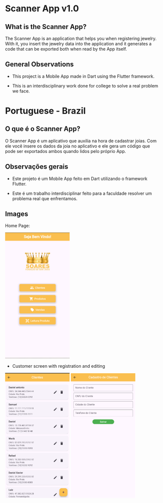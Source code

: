 # Scanner App v1.0

## What is the Scanner App? 

The Scanner App is an application that helps you when registering jewelry.
With it, you insert the jewelry data into the application and it generates a code that can be
exported both when read by the App itself.

## General Observations

- This project is a Mobile App made in Dart using the Flutter framework.

- This is an interdisciplinary work done for college to solve a real problem we face.

# Portuguese - Brazil

## O que é o Scanner App?

O Scanner App é um aplicativo que auxilia na hora de cadastrar joias.
Com ele você insere os dados da joia no aplicativo e ele gera um código que pode ser
exportados ambos quando lidos pelo próprio App.

## Observações gerais
- Este projeto é um Mobile App feito em Dart utilizando o framework Flutter.

- Este é um trabalho interdisciplinar feito para a faculdade resolver um problema real que enfrentamos.

## Images

Home Page:

<img src="lib/images/readme/image.png" alt="homepage" width="210"/>

- Customer screen with registration and editing

<img src="lib/images/readme/image-1.png" alt="clienteHome" width="210"/>
<img src="lib/images/readme/image-2.png" alt="cadastrarClientes" width="210"/>